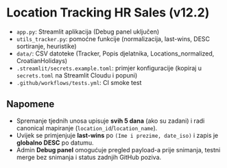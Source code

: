 # Location Tracking HR Sales (v12.2)

- `app.py`: Streamlit aplikacija (Debug panel uključen)
- `utils_tracker.py`: pomoćne funkcije (normalizacija, last-wins, DESC sortiranje, heuristike)
- `data/`: CSV datoteke (Tracker, Popis djelatnika, Locations_normalized, CroatianHolidays)
- `.streamlit/secrets.example.toml`: primjer konfiguracije (kopiraj u `secrets.toml` na Streamlit Cloudu i popuni)
- `.github/workflows/tests.yml`: CI smoke test

## Napomene
- Spremanje tjednih unosa upisuje **svih 5 dana** (ako su zadani) i radi canonical mapiranje (`location_id`/`location_name`).
- Uvijek se primjenjuje **last-wins** po `(Ime i prezime, date_iso)` i zapis je **globalno DESC** po datumu.
- Admin **Debug panel** omogućuje pregled payload-a prije snimanja, testni merge bez snimanja i status zadnjih GitHub poziva.
